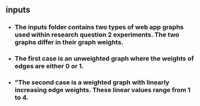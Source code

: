 ## inputs
+ ### The inputs folder contains two types of web app graphs used within research question 2 experiments. The two graphs differ in their graph weights.
+ ### The first case is an unweighted graph where the weights of edges are either 0 or 1.
+ ### "The second case is a weighted graph with linearly increasing edge weights. These linear values range from 1 to 4.
